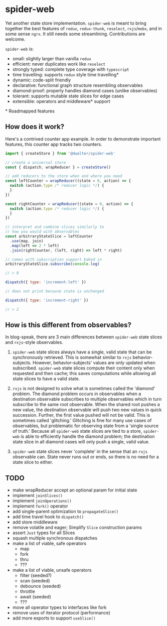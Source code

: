 # spider-web

Yet another state store implementation. `spider-web` is meant to bring together the best features of `redux`, `redux-thunk`, `reselect`, `rxjs`/`mobx`, and in some sense `ngrx`. It still needs some streamlining. Contributions are welcome.

`spider-web` is:

- small: slightly larger than vanilla `redux`
- efficient: never duplicates work like `reselect`
- strongly typed: complete type coverage with `typescript`
- time travelling: supports `redux` style time travelling\*
- dynamic: code-split friendly
- declarative: functional graph structure resembling observables
- diamond-proof: properly handles diamond cases (unlike observables)
- tolerant: supports mutable state slices for edge cases
- extensible: operators and middleware\* support

\* Roadmapped features

## How does it work?

Here's a contrived counter app example. In order to demonstrate important features, this counter app tracks two counters.

```javascript
import { createStore } from '@dwalter/spider-web'

// create a universal store
const { dispatch, wrapReducer } = createStore()

// add reducers to the store when and where you need
const leftCounter = wrapReducer((state = 0, action) => {
  switch (action.type /* reducer logic */) {
  }
})

const rightCounter = wrapReducer((state = 0, action) => {
  switch (action.type /* reducer logic */) {
  }
})

// interpret and combine slices similarly to
// how you would with observables
const arbitraryStateSlice = leftCounter
  .use(map, join)
  .map(left => 2 * left)
  .join(rightCounter, (left, right) => left * right)

// comes with subscription support baked in
arbitraryStateSlice.subscribe(console.log)

// > 0

dispatch({ type: 'increment-left' })

// does not print because state is unchanged

dispatch({ type: 'increment-right' })

// > 2
```

## How is this different from observables?

In blog-speak, there are 3 main differences between `spider-web` state slices and `rxjs`-style observables.

1. `spider-web` state slices always have a single, valid state that can be synchronously retrieved. This is somewhat similar to `rxjs` behavior-subjects. However, behavior-subjects' values are only updated when subscribed. `spider-web` state slices compute their content only when requested and then cache; this saves computations while allowing all state slices to have a valid state.

2. `rxjs` is not designed to solve what is sometimes called the 'diamond' problem. The diamond problem occurs in observables when a destination observable subscribes to multiple observables which in turn subscribe to the same root observable. When the shared root pushes a new value, the destination observable will push two new values in quick succession. Further, the first value pushed will not be valid. This is sometimes called 'glitching.' Glitching is fine for many use cases of observables, but problematic for observing state from a 'single source of truth.' Because all `spider-web` state slices are tied to a store, `spider-web` is able to efficiently handle the diamond problem; the destination state slice in all diamond cases will only push a single, valid value.

3. `spider-web` state slices never 'complete' in the sense that an `rxjs` observable can. State never runs out or ends, so there is no need for a state slice to either.

## TODO

- make wrapReducer accept an optional param for initial state
- implement `joinSlices()`
- implement `joinOperations()`
- implement `fork()` operator
- add single-parent optimization to `propagateSlice()`
- add time travel hook to `dispatch()`
- add store middleware
- remove volatile and eager; Simplify `Slice` construction params
- assert `Just` types for all Slices
- squash multiple synchronous dispatches
- make a list of viable, safe operators
  - map
  - fork
  - thru
  - ???
- make a list of viable, unsafe operators
  - filter (seeded?)
  - scan (seeded)
  - debounce (seeded)
  - throttle
  - await (seeded)
  - ???
- move all operator types to interfaces like fork
- remove uses of iterator protocol (performance)
- add more exports to support `useSlice()`
